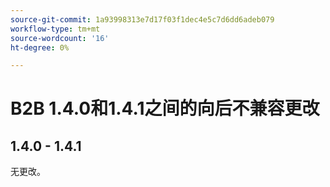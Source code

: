 ```yaml
---
source-git-commit: 1a93998313e7d17f03f1dec4e5c7d6dd6adeb079
workflow-type: tm+mt
source-wordcount: '16'
ht-degree: 0%

---
```

# B2B 1.4.0和1.4.1之间的向后不兼容更改

## 1.4.0 - 1.4.1

无更改。
